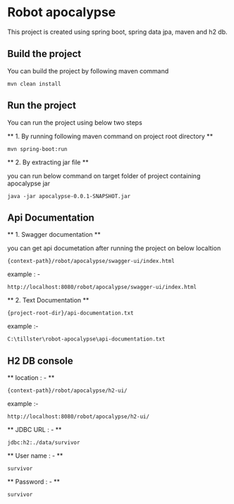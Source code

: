 # Robot apocalypse
This  project is created using spring boot, spring data jpa, maven and h2 db.

## Build the project
You can build the project by following maven command

`mvn clean install`

## Run the project
You can run the project using below two steps

** 1. By running following maven command on project root directory **

`mvn spring-boot:run`

** 2. By extracting jar file **

you can run below command on target folder of project containing apocalypse jar

`java -jar apocalypse-0.0.1-SNAPSHOT.jar`

## Api Documentation

** 1. Swagger documentation **

you can get api documetation after running the project on below localtion

`{context-path}/robot/apocalypse/swagger-ui/index.html`

example : -

`http://localhost:8080/robot/apocalypse/swagger-ui/index.html`

** 2. Text Documentation **

`{project-root-dir}/api-documentation.txt`

example :- 

`C:\tillster\robot-apocalypse\api-documentation.txt`

## H2 DB console

** location : - **

`{context-path}/robot/apocalypse/h2-ui/`

example :-

`http://localhost:8080/robot/apocalypse/h2-ui/`

** JDBC URL : - **

`jdbc:h2:./data/survivor`

** User name : - **

`survivor`

** Password : - **

`survivor`

